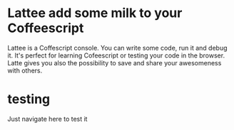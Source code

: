 # Lattee add some milk to your Coffeescript

Lattee is a Coffescript console. You can write some code, run it and debug it.
It's perfect for learning Cofeescript or testing your code in the browser. 
Latte gives you also the possibility to save and share your awesomeness with others.

# testing 
Just navigate here to test it